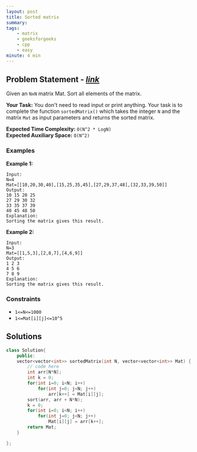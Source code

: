 ```yaml
---
layout: post
title: Sorted matrix  
summary:
tags:
    - matrix
    - geeksforgeeks
    - cpp
    - easy
minute: 4 min
---
```


## Problem Statement - [*link*](https://practice.geeksforgeeks.org/problems/sorted-matrix2333/1#)  

Given an `NxN` matrix Mat. Sort all elements of the matrix.
 

**Your Task:** 
You don't need to read input or print anything. Your task is to complete the function `sortedMatrix()` which takes the integer `N` and the matrix `Mat` as input parameters and returns the sorted matrix.

**Expected Time Complexity:** `O(N^2 * LogN)`  
**Expected Auxiliary Space:** `O(N^2)` 

### Examples

**Example 1:**   
```
Input:
N=4
Mat=[[10,20,30,40],[15,25,35,45],[27,29,37,48],[32,33,39,50]]
Output:
10 15 20 25 
27 29 30 32
33 35 37 39
40 45 48 50
Explanation:
Sorting the matrix gives this result.

```

**Example 2:**   
```
Input:
N=3
Mat=[[1,5,3],[2,8,7],[4,6,9]]
Output:
1 2 3 
4 5 6
7 8 9
Explanation:
Sorting the matrix gives this result.
```

### Constraints

+ `1<=N<=1000`
+ `1<=Mat[i][j]<=10^5`

## Solutions

```cpp
class Solution{
    public:
    vector<vector<int>> sortedMatrix(int N, vector<vector<int>> Mat) {
        // code here
        int arr[N*N];
        int k = 0;
        for(int i=0; i<N; i++)
            for(int j=0; j<N; j++)
                arr[k++] = Mat[i][j];
        sort(arr, arr + N*N);
        k = 0;
        for(int i=0; i<N; i++)
            for(int j=0; j<N; j++)
                Mat[i][j] = arr[k++];
        return Mat;
    }

};
```

